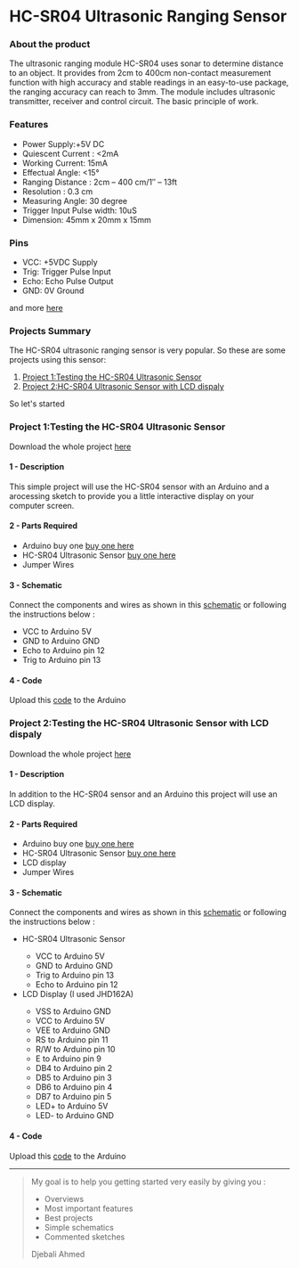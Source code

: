 <h1>HC-SR04 Ultrasonic Ranging Sensor</h1>
<h3>About the product</h3>
<p>
The ultrasonic ranging module HC-SR04 uses sonar to determine distance to an object. It provides from 2cm to 400cm non-contact measurement function with high accuracy and stable readings in an easy-to-use package, the ranging accuracy can reach to 3mm. The module includes ultrasonic transmitter, receiver and control circuit. The basic principle of work.
</p>
<h3>Features</h3>
<p>
  <ul>
    <li>Power Supply:+5V DC</li>
    <li>Quiescent Current : &lt;2mA</li>
    <li>Working Current: 15mA</li>
    <li>Effectual Angle: &lt;15°</li>
    <li>Ranging Distance : 2cm – 400 cm/1&#8243; &#8211; 13ft</li>
    <li>Resolution : 0.3 cm</li>
    <li>Measuring Angle: 30 degree</li>
    <li>Trigger Input Pulse width: 10uS</li>
    <li>Dimension: 45mm x 20mm x 15mm</li>
  </ul>
</p>
<h3>Pins</h3>
<p>
 <ul>
  <li>VCC: +5VDC Supply</li>
  <li>Trig: Trigger Pulse Input</li>
  <li>Echo: Echo Pulse Output</li>
  <li>GND: 0V Ground </li>
 </ul>
</p>
<p>and more <a href="http://www.micropik.com/PDF/HCSR04.pdf" target="_blank">here</a></p>
<h3>Projects Summary</h3>
<p>
  The HC-SR04 ultrasonic ranging sensor is very popular. So these are some projects using this sensor:<br/> 
 <ol>
  <li><a href="#Project1">Project 1:Testing the HC-SR04 Ultrasonic Sensor</a></li>
  <li><a href="#Project2">Project 2:HC-SR04 Ultrasonic Sensor with LCD dispaly</a></li>
 </ol>
 So let's started
</p>
<h3 id="Project1">Project 1:Testing the HC-SR04 Ultrasonic Sensor</h3>
<p>
Download the whole project <a href="https://github.com/AhmedDjebali/Getting-Started-With/tree/master/Sensors/HC-SR04_Test">here<a><br/>
<h4>1 - Description</h4>
<p>
This simple project will use the HC-SR04 sensor with an Arduino and a arocessing sketch to provide you a little interactive display on your computer screen.
</p>
<h4>2 - Parts Required</h4>
<p>
<ul>
  <li>Arduino buy one <a href="">buy one here</a></li>
  <li>HC-SR04 Ultrasonic Sensor <a href="">buy one here</a></li>
  <li>Jumper Wires</li>
</ul>
</p>
<h4>3 - Schematic</h4>
<p>
Connect the components and wires as shown in this <a href="https://github.com/AhmedDjebali/Getting-Started-With/blob/master/Sensors/HC-SR04_Test/Schematic.jpg">schematic</a> or following the instructions below : <br/>
<ul>
  <li>VCC to Arduino 5V</li>
  <li>GND to Arduino GND</li>
  <li>Echo to Arduino pin 12</li>
  <li>Trig to Arduino pin 13</li>
</ul>
</p>
<h4>4 - Code</h4>
<p>
Upload this <a href="https://github.com/AhmedDjebali/Getting-Started-With/blob/master/Sensors/HC-SR04_Test/HC-SR04_Test.ino">code</a> to the Arduino
</p>
</p>
<h3 id="Project2">Project 2:Testing the HC-SR04 Ultrasonic Sensor with LCD dispaly</h3>
<p>
Download the whole project <a href="https://github.com/AhmedDjebali/Getting-Started-With/tree/master/Sensors/HC-SR04_with_LCD">here<a><br/>
<h4>1 - Description</strong></h4>
<p>
In addition to the HC-SR04 sensor and an Arduino this project will use an LCD display.<br/>
</p>
<h4>2 - Parts Required</h4>
<p>
<ul>
  <li>Arduino buy one <a href="">buy one here</a></li>
  <li>HC-SR04 Ultrasonic Sensor <a href="">buy one here</a></li>
  <li>LCD display</li>
  <li>Jumper Wires</li>
</ul>
</p>
<h4>3 - Schematic</h4>
<p>
Connect the components and wires as shown in this <a href="https://github.com/AhmedDjebali/Getting-Started-With/blob/master/Sensors/HC-SR04_with_LCD/Schematic.jpg">schematic</a> or following the instructions below : <br/>
<ul>
 <li>HC-SR04 Ultrasonic Sensor</li>
 <ul>
  <li>VCC to Arduino 5V</li>
  <li>GND to Arduino GND</li>
  <li>Trig to Arduino pin 13</li>
  <li>Echo to Arduino pin 12</li>
</ul>
<li>LCD Display (I used JHD162A)</li>
<ul>
  <li>VSS to Arduino GND</li>
  <li>VCC to Arduino 5V</li>
  <li>VEE to Arduino GND</li>
  <li>RS to Arduino pin 11</li>
  <li>R/W to Arduino pin 10</li>
  <li>E to Arduino pin 9</li>
  <li>DB4 to Arduino pin 2</li>
  <li>DB5 to Arduino pin 3</li>
  <li>DB6 to Arduino pin 4</li>
  <li>DB7 to Arduino pin 5</li>
  <li>LED+ to Arduino 5V</li>
  <li>LED- to Arduino GND</li>
</ul>
</ul>
</p>
<h4>4 - Code</h4>
<p>
Upload this <a href="https://github.com/AhmedDjebali/Getting-Started-With/blob/master/Sensors/HC-SR04_with_LCD/HC-SR04_with_LCD.ino">code</a> to the Arduino
</p>
<hr/>
<blockquote>
  My goal is to help you getting started very easily by giving you : 
  <ul>
    <li>Overviews</li>
    <li>Most important features</li>
    <li>Best projects</li>
    <li>Simple schematics</li>
    <li>Commented sketches</li>
  </ul>
  Djebali Ahmed
</blockquote>
